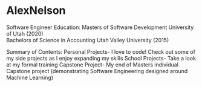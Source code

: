 # AlexNelson
Software Engineer
Education: 
Masters of Software Development University of Utah (2020)   
Bachelors of Science in Accounting Utah Valley University (2015)

Summary of Contents:
Personal Projects- I love to code! Check out some of my side projects as I enjoy expanding my skills
School Projects- Take a look at my formal training
Capstone Project- My end of Masters individual Capstone project (demonstrating Software Engineering designed around Machine Learning)
